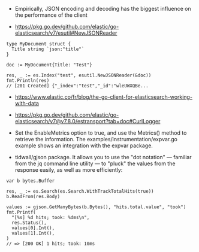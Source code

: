 - Empirically, JSON encoding and decoding has the biggest influence on the performance of the client

+ https://pkg.go.dev/github.com/elastic/go-elasticsearch/v7/esutil#NewJSONReader
```
type MyDocument struct {
  Title string `json:"title"`
}

doc := MyDocument{Title: "Test"}

res, _ := es.Index("test", esutil.NewJSONReader(&doc))
fmt.Println(res)
// [201 Created] {"_index":"test","_id":"wleUWXQBe...
```

- https://www.elastic.co/fr/blog/the-go-client-for-elasticsearch-working-with-data

+ https://pkg.go.dev/github.com/elastic/go-elasticsearch/v7@v7.8.0/estransport?tab=doc#CurlLogger

+ Set the EnableMetrics option to true, and use the Metrics() method to retrieve the information. The examples/instrumentation/expvar.go example shows an integration with the expvar package.

- tidwall/gjson package. It allows you to use the "dot notation" — familiar from the jq command line utility — to "pluck" the values from the response easily, as well as more efficiently:

```
var b bytes.Buffer

res, _ := es.Search(es.Search.WithTrackTotalHits(true))
b.ReadFrom(res.Body)

values := gjson.GetManyBytes(b.Bytes(), "hits.total.value", "took")
fmt.Printf(
  "[%s] %d hits; took: %dms\n",
  res.Status(),
  values[0].Int(),
  values[1].Int(),
)
// => [200 OK] 1 hits; took: 10ms
```

